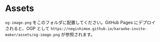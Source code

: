 # Assets

`og-image.png` をこのフォルダに配置してください。GitHub Pages にデプロイされると、OGP として `https://negishimoe.github.io/karaoke-invite-maker/assets/og-image.png` が参照されます。
